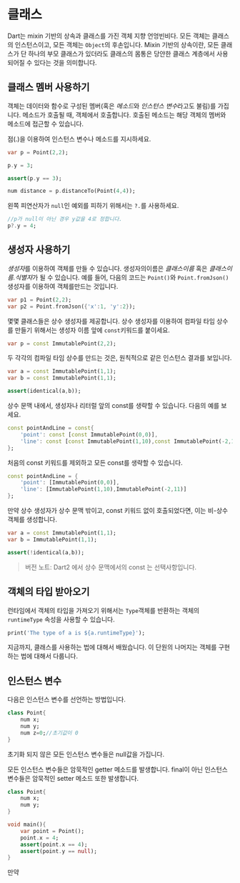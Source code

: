 # 클래스

Dart는 mixin 기반의 상속과 클래스를 가진 객체 지향 언엉빈비다. 모든 객체는 클래스의 인스턴스이고, 모든 객체는 `Object`의 후손입니다. Mixin 기반의 상속이란, 모든 클래스가 단 하나의 부모 클래스가 있더라도 클래스의 몸통은 당얀한 클래스 계층에서 사용되어질 수 있다는 것을 의미합니다.

## 클래스 멤버 사용하기

객체는 데이터와 함수로 구성된 멤버(혹은 *메소드*와 *인스턴스 변수*라고도 불림)를 가집니다. 메소드가 호출될 때, 객체에서 호출합니다. 호출된 메소드는 해당 객체의 멤버와 메소드에 접근할 수 있습니다.

점(.)을 이용하여 인스턴스 변수나 메소드를 지시하세요.

```dart
var p = Point(2,2);

p.y = 3;

assert(p.y == 3);

num distance = p.distanceTo(Point(4,4));
```

왼쪽 피연산자가 `null`인 예외를 피하기 위해서는 `?.`를 사용하세요.

```dart
//p가 null이 아닌 경우 y값을 4로 정합니다.
p?.y = 4;
```

## 생성자 사용하기

*생성자*를 이용하여 객체를 만들 수 있습니다. 생성자의이름은 *클래스이름* 혹은 *클래스이름.식별자*가 될 수 있습니다. 예를 들어, 다음의 코드는 `Point()`와 `Point.fromJson()` 생성자를 이용하여 객체를만드는 것입니다.

```dart
var p1 = Point(2,2);
var p2 = Point.fromJson({'x':1, 'y':2});
```

몇몇 클래스들은 상수 생성자를 제공합니다. 상수 생성자를 이용하여 컴파일 타임 상수를 만들기 위해서는 생성자 이름 앞에 `const`키워드를 붙이세요.

```dart
var p = const ImmutablePoint(2,2);
```

두 각각의 컴파일 타임 상수를 만드는 것은, 원칙적으로 같은 인스턴스 결과를 보입니다.

```dart
var a = const ImmutablePoint(1,1);
var b = const ImmutablePoint(1,1);

assert(identical(a,b));
```

상수 문맥 내에서, 생성자나 리터럴 앞의 const를 생략할 수 있습니다. 다음의 예를 보세요.

```dart
const pointAndLine = const{
    'point': const [const ImmutablePoint(0,0)],
    'line': const [const ImmutablePoint(1,10),const ImmutablePoint(-2,11)],
};
```

처음의 const 키워드를 제외하고 모든 const를 생략할 수 있습니다.

```dart
const pointAndLine = {
    'point': [ImmutablePoint(0,0)],
    'line': [ImmutablePoint(1,10),ImmutablePoint(-2,11)]
};
```

만약 상수 생성자가 상수 문맥 밖이고, const 키워드 없이 호출되었다면, 이는 비-상수 객체를 생성합니다.

```dart
var a = const ImmutablePoint(1,1);
var b = ImmutablePoint(1,1);

assert(!identical(a,b));
```

>버전 노트: Dart2 에서 상수 문맥에서의 const 는 선택사항입니다.

## 객체의 타입 받아오기

런타임에서 객체의 타입을 가져오기 위해서는 `Type`객체를 반환하는 객체의 `runtimeType` 속성을 사용할 수 있습니다.

```dart
print('The type of a is ${a.runtimeType}');
```

지금까지, 클래스를 사용하는 법에 대해서 배웠습니다. 이 단원의 나머지는 객체를 구현하는 법에 대해서 다룹니다.

## 인스턴스 변수

다음은 인스턴스 변수를 선언하는 방법입니다.

```dart
class Point{
    num x;
    num y;
    num z=0;//초기값이 0
}
```

초기화 되지 않은 모든 인스턴스 변수들은 null값을 가집니다.

모든 인스턴스 변수들은 암묵적인 getter 메소드를 발생합니다. final이 아닌 인스턴스 변수들은 암묵적인 setter 메소드 또한 발생합니다.

```dart
class Point{
    num x;
    num y;
}

void main(){
    var point = Point();
    point.x = 4;
    assert(point.x == 4);
    assert(point.y == null);
}
```

만약 